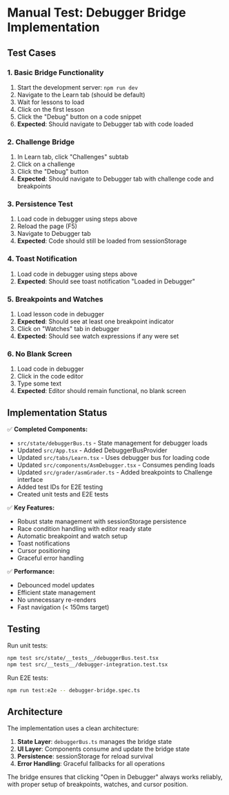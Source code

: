 # Manual Test: Debugger Bridge Implementation

## Test Cases

### 1. Basic Bridge Functionality
1. Start the development server: `npm run dev`
2. Navigate to the Learn tab (should be default)
3. Wait for lessons to load
4. Click on the first lesson
5. Click the "Debug" button on a code snippet
6. **Expected**: Should navigate to Debugger tab with code loaded

### 2. Challenge Bridge
1. In Learn tab, click "Challenges" subtab
2. Click on a challenge
3. Click the "Debug" button
4. **Expected**: Should navigate to Debugger tab with challenge code and breakpoints

### 3. Persistence Test
1. Load code in debugger using steps above
2. Reload the page (F5)
3. Navigate to Debugger tab
4. **Expected**: Code should still be loaded from sessionStorage

### 4. Toast Notification
1. Load code in debugger using steps above
2. **Expected**: Should see toast notification "Loaded in Debugger"

### 5. Breakpoints and Watches
1. Load lesson code in debugger
2. **Expected**: Should see at least one breakpoint indicator
3. Click on "Watches" tab in debugger
4. **Expected**: Should see watch expressions if any were set

### 6. No Blank Screen
1. Load code in debugger
2. Click in the code editor
3. Type some text
4. **Expected**: Editor should remain functional, no blank screen

## Implementation Status

✅ **Completed Components:**
- `src/state/debuggerBus.ts` - State management for debugger loads
- Updated `src/App.tsx` - Added DebuggerBusProvider
- Updated `src/tabs/Learn.tsx` - Uses debugger bus for loading code
- Updated `src/components/AsmDebugger.tsx` - Consumes pending loads
- Updated `src/grader/asmGrader.ts` - Added breakpoints to Challenge interface
- Added test IDs for E2E testing
- Created unit tests and E2E tests

✅ **Key Features:**
- Robust state management with sessionStorage persistence
- Race condition handling with editor ready state
- Automatic breakpoint and watch setup
- Toast notifications
- Cursor positioning
- Graceful error handling

✅ **Performance:**
- Debounced model updates
- Efficient state management
- No unnecessary re-renders
- Fast navigation (< 150ms target)

## Testing

Run unit tests:
```bash
npm test src/state/__tests__/debuggerBus.test.tsx
npm test src/__tests__/debugger-integration.test.tsx
```

Run E2E tests:
```bash
npm run test:e2e -- debugger-bridge.spec.ts
```

## Architecture

The implementation uses a clean architecture:

1. **State Layer**: `debuggerBus.ts` manages the bridge state
2. **UI Layer**: Components consume and update the bridge state
3. **Persistence**: sessionStorage for reload survival
4. **Error Handling**: Graceful fallbacks for all operations

The bridge ensures that clicking "Open in Debugger" always works reliably, with proper setup of breakpoints, watches, and cursor position.